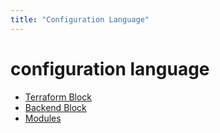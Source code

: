 ```yaml
---
title: "Configuration Language"
---
```


# configuration language
- [Terraform Block](TerraformBlock/TerraformBlock.md)
- [Backend Block](BackendBlock/BackendBlock.md)
- [Modules](Modules/Modules.md)